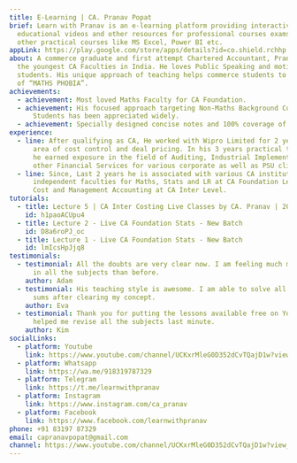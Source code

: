 ```yaml
---
title: E-Learning | CA. Pranav Popat
brief: Learn with Pranav is an e-learning platform providing interactive
  educational videos and other resources for professional courses exams and
  other practical courses like MS Excel, Power BI etc.
appLink: https://play.google.com/store/apps/details?id=co.shield.rchhp
about: A commerce graduate and first attempt Chartered Accountant, Pranav is one
  the youngest CA Faculties in India. He loves Public Speaking and motivating
  students. His unique approach of teaching helps commerce students to get rid
  of “MATHS PHOBIA”.
achievements:
  - achievement: Most loved Maths Faculty for CA Foundation.
  - achievement: His focused approach targeting Non-Maths Background Commerce
      Students has been appreciated widely.
  - achievement: Specially designed concise notes and 100% coverage of ICAI Materials.
experience:
  - line: After qualifying as CA, He worked with Wipro Limited for 2 years in the
      area of cost control and deal pricing. In his 3 years practical training,
      he earned exposure in the field of Auditing, Industrial Implementation and
      other Financial Services for various corporate as well as PSU clients.
  - line: Since, Last 2 years he is associated with various CA institutes at Pune as
      independent faculties for Maths, Stats and LR at CA Foundation Level &
      Cost and Management Accounting at CA Inter Level.
tutorials:
  - title: Lecture 5 | CA Inter Costing Live Classes by CA. Pranav | 2020
    id: h1paoACUpu4
  - title: Lecture 2 - Live CA Foundation Stats - New Batch
    id: D8a6roPJ_oc
  - title: Lecture 1 - Live CA Foundation Stats - New Batch
    id: lmIcsHpJjq8
testimonials:
  - testimonial: All the doubts are very clear now. I am feeling much more confident
      in all the subjects than before.
    author: Adam
  - testimonial: His teaching style is awesome. I am able to solve all the other
      sums after clearing my concept.
    author: Eva
  - testimonial: Thank you for putting the lessons available free on Youtube. It
      helped me revise all the subjects last minute.
    author: Kim
socialLinks:
  - platform: Youtube
    link: https://www.youtube.com/channel/UCKxrMleG0D352dCvTQajD1w?view_as=subscriber?sub_confirmation=1
  - platform: Whatsapp
    link: https://wa.me/918319787329
  - platform: Telegram
    link: https://t.me/learnwithpranav
  - platform: Instagram
    link: https://www.instagram.com/ca_pranav
  - platform: Facebook
    link: https://www.facebook.com/learnwithpranav
phone: +91 83197 87329
email: capranavpopat@gmail.com
channel: https://www.youtube.com/channel/UCKxrMleG0D352dCvTQajD1w?view_as=subscriber?sub_confirmation=1
---
```

